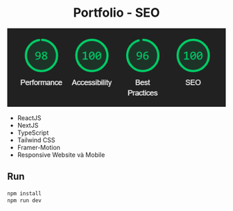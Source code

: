 <div align="center">
    <h1>Portfolio - SEO</h1> 
</div>

<div align="center">
    <img src="./src/app/seo.png" width="800"/>
</div>

- ReactJS
- NextJS
- TypeScript
- Tailwind CSS
- Framer-Motion
- Responsive Website và Mobile

## Run

```sh
npm install
npm run dev
 ```
